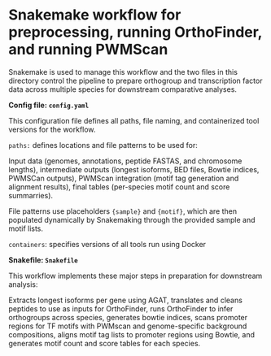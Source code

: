 # Snakemake workflow for preprocessing, running OrthoFinder, and running PWMScan

Snakemake is used to manage this workflow and the two files in this directory control the pipeline to prepare orthogroup and transcription factor data across multiple species for downstream comparative analyses.

**Config file: `config.yaml`**

This configuration file defines all paths, file naming, and containerized tool versions for the workflow.

`paths:` defines locations and file patterns to be used for: 

Input data (genomes, annotations, peptide FASTAS, and chromosome lengths), intermediate outputs (longest isoforms, BED files, Bowtie indices, PWMSCan outputs), PWMScan integration (motif tag generation and alignment results), final tables (per-species motif count and score summarries).  

File patterns use placeholders `{sample}` and `{motif}`, which are then populated dynamically by Snakemaking through the provided sample and motif lists. 

`containers`: specifies versions of all tools run using Docker

**Snakefile: `Snakefile`**

This workflow implements these major steps in preparation for downstream analysis: 

Extracts longest isoforms per gene using AGAT, translates and cleans peptides to use as inputs for OrthoFinder, runs OrthoFinder to infer orthogroups across species, generates bowtie indices, scans promoter regions for TF motifs with PWMscan and genome-specific background compositions, aligns motif tag lists to promoter regions using Bowtie, and generates motif count and score tables for each species. 
